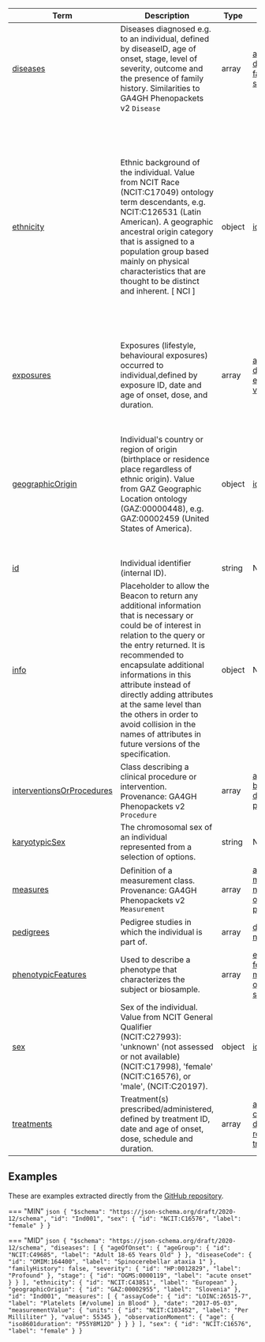 |Term | Description | Type | Properties | Example | Enum|
| ---| ---| ---| ---| ---| --- |
| [diseases](./obj/diseases.md) | Diseases diagnosed e.g. to an individual, defined by diseaseID, age of onset, stage, level of severity, outcome and the presence of family history. Similarities to GA4GH Phenopackets v2 `Disease` | array | [ageOfOnset](./obj/ageOfOnset.md), [diseaseCode](./obj/diseaseCode.md), [familyHistory](./obj/familyHistory.md), [notes](./obj/notes.md), [severity](./obj/severity.md), [stage](./obj/stage.md) | NA | NA|
| [ethnicity](./obj/ethnicity.md) | Ethnic background of the individual. Value from NCIT Race (NCIT:C17049) ontology term descendants, e.g. NCIT:C126531 (Latin American). A geographic ancestral origin category that is assigned to a population group based mainly on physical characteristics that are thought to be distinct and inherent. [ NCI ]  | object | [id](./obj/id.md), [label](./obj/label.md) | `[{"id": "NCIT:C42331", "label": "African"}, {"id": "NCIT:C41260", "label": "Asian"}, {"id": "NCIT:C126535", "label": "Australian"}, {"id": "NCIT:C43851", "label": "European"}, {"id": "NCIT:C77812", "label": "North American"}, {"id": "NCIT:C126531", "label": "Latin American"}, {"id": "NCIT:C104495", "label": "Other race"}]` | NA|
| [exposures](./obj/exposures.md) | Exposures (lifestyle, behavioural exposures) occurred to individual,defined by exposure ID, date and age of onset, dose, and duration. | array | [ageAtExposure](./obj/ageAtExposure.md), [date](./obj/date.md), [duration](./obj/duration.md), [exposureCode](./obj/exposureCode.md), [unit](./obj/unit.md), [value](./obj/value.md) | NA | NA|
| [geographicOrigin](./obj/geographicOrigin.md) | Individual's country or region of origin (birthplace or residence place regardless of ethnic origin). Value from GAZ Geographic Location ontology (GAZ:00000448), e.g. GAZ:00002459 (United States of America). | object | [id](./obj/id.md), [label](./obj/label.md) | `[{"id": "GAZ:00002955", "label": "Slovenia"}, {"id": "GAZ:00002459", "label": "United States of America"}, {"id": "GAZ:00316959", "label": "Municipality of El Masnou"}, {"id": "GAZ:00000460", "label": "Eurasia"}]` | NA|
| [id](./obj/id.md) | Individual identifier (internal ID). | string | NA | P0001 | NA|
| [info](./obj/info.md) | Placeholder to allow the Beacon to return any additional information that is necessary or could be of interest in relation to the query or the entry returned. It is recommended to encapsulate additional informations in this attribute instead of directly adding attributes at the same level than the others in order to avoid collision in the names of attributes in future versions of the specification. | object | NA | NA | NA|
| [interventionsOrProcedures](./obj/interventionsOrProcedures.md) | Class describing a clinical procedure or intervention. Provenance: GA4GH Phenopackets v2 `Procedure` | array | [ageAtProcedure](./obj/ageAtProcedure.md), [bodySite](./obj/bodySite.md), [dateOfProcedure](./obj/dateOfProcedure.md), [procedureCode](./obj/procedureCode.md) | NA | NA|
| [karyotypicSex](./obj/karyotypicSex.md) | The chromosomal sex of an individual represented from a selection of options. | string | NA | NA | UNKNOWN_KARYOTYPE, XX, XY, XO, XXY, XXX, XXYY, XXXY, XXXX, XYY, OTHER_KARYOTYPE|
| [measures](./obj/measures.md) | Definition of a measurement class. Provenance: GA4GH Phenopackets v2 `Measurement` | array | [assayCode](./obj/assayCode.md), [date](./obj/date.md), [measurementValue](./obj/measurementValue.md), [notes](./obj/notes.md), [observationMoment](./obj/observationMoment.md), [procedure](./obj/procedure.md) | NA | NA|
| [pedigrees](./obj/pedigrees.md) | Pedigree studies in which the individual is part of. | array | [disease](./obj/disease.md), [id](./obj/id.md), [members](./obj/members.md), [numSubjects](./obj/numSubjects.md) | NA | NA|
| [phenotypicFeatures](./obj/phenotypicFeatures.md) | Used to describe a phenotype that characterizes the subject or biosample. | array | [evidence](./obj/evidence.md), [excluded](./obj/excluded.md), [featureType](./obj/featureType.md), [modifiers](./obj/modifiers.md), [notes](./obj/notes.md), [onset](./obj/onset.md), [resolution](./obj/resolution.md), [severity](./obj/severity.md) | NA | NA|
| [sex](./obj/sex.md) | Sex of the individual. Value from NCIT General Qualifier (NCIT:C27993): 'unknown' (not assessed or not available) (NCIT:C17998), 'female' (NCIT:C16576), or 'male', (NCIT:C20197). | object | [id](./obj/id.md), [label](./obj/label.md) | `[{"id": "NCIT:C16576", "label": "female"}, {"id": "NCIT:C20197", "label": "male"}, {"id": "NCIT:C1799", "label": "unknown"}]` | NA|
| [treatments](./obj/treatments.md) | Treatment(s) prescribed/administered, defined by treatment ID, date and age of onset, dose, schedule and duration. | array | [ageAtOnset](./obj/ageAtOnset.md), [cumulativeDose](./obj/cumulativeDose.md), [doseIntervals](./obj/doseIntervals.md), [routeOfAdministration](./obj/routeOfAdministration.md), [treatmentCode](./obj/treatmentCode.md) | NA | NA|

## Examples
These are examples extracted directly from the [GitHub repository](https://github.com/ga4gh-beacon/beacon-v2-Models).

=== "MIN"
	```json
	{
	    "$schema": "https://json-schema.org/draft/2020-12/schema",
	    "id": "Ind001",
	    "sex": {
	        "id": "NCIT:C16576",
	        "label": "female"
	    }
	}
	```

=== "MID"
	```json
	{
	    "$schema": "https://json-schema.org/draft/2020-12/schema",
	    "diseases": [
	        {
	            "ageOfOnset": {
	                "ageGroup": {
	                    "id": "NCIT:C49685",
	                    "label": "Adult 18-65 Years Old"
	                }
	            },
	            "diseaseCode": {
	                "id": "OMIM:164400",
	                "label": "Spinocerebellar ataxia 1"
	            },
	            "familyHistory": false,
	            "severity": {
	                "id": "HP:0012829",
	                "label": "Profound"
	            },
	            "stage": {
	                "id": "OGMS:0000119",
	                "label": "acute onset"
	            }
	        }
	    ],
	    "ethnicity": {
	        "id": "NCIT:C43851",
	        "label": "European"
	    },
	    "geographicOrigin": {
	        "id": "GAZ:00002955",
	        "label": "Slovenia"
	    },
	    "id": "Ind001",
	    "measures": [
	        {
	            "assayCode": {
	                "id": "LOINC:26515-7",
	                "label": "Platelets [#/volume] in Blood"
	            },
	            "date": "2017-05-03",
	            "measurementValue": {
	                "units": {
	                    "id": "NCIT:C103452",
	                    "label": "Per Milliliter"
	                },
	                "value": 55345
	            },
	            "observationMoment": {
	                "age": {
	                    "iso8601duration": "P55Y8M12D"
	                }
	            }
	        }
	    ],
	    "sex": {
	        "id": "NCIT:C16576",
	        "label": "female"
	    }
	}
	```

